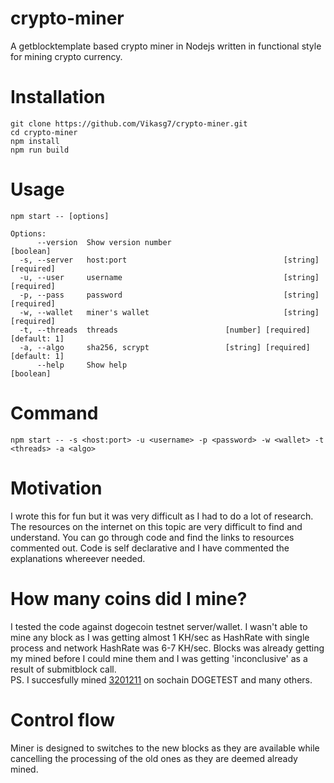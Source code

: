 # crypto-miner  
A getblocktemplate based crypto miner in Nodejs written in functional style for mining crypto currency.  

# Installation
```
git clone https://github.com/Vikasg7/crypto-miner.git
cd crypto-miner
npm install
npm run build
```

# Usage
```
npm start -- [options]

Options:
      --version  Show version number                                   [boolean]
  -s, --server   host:port                                   [string] [required]
  -u, --user     username                                    [string] [required]
  -p, --pass     password                                    [string] [required]
  -w, --wallet   miner's wallet                              [string] [required]
  -t, --threads  threads                        [number] [required] [default: 1]
  -a, --algo     sha256, scrypt                 [string] [required] [default: 1]
      --help     Show help                                             [boolean]
```

# Command  
`npm start -- -s <host:port> -u <username> -p <password> -w <wallet> -t <threads> -a <algo>`  

# Motivation  
I wrote this for fun but it was very difficult as I had to do a lot of research. The resources on the internet on this topic are very difficult to find and understand. You can go through code and find the links to resources commented out. Code is self declarative and I have commented the explanations whereever needed.  

# How many coins did I mine?  
I tested the code against dogecoin testnet server/wallet. I wasn't able to mine any block as I was getting almost 1 KH/sec as HashRate with single process and network HashRate was 6-7 KH/sec. Blocks was already getting my mined before I could mine them and I was getting 'inconclusive' as a result of submitblock call.  
PS. I succesfully mined [3201211](https://chain.so/block/DOGETEST/3201211) on sochain DOGETEST and many others.  

# Control flow  
Miner is designed to switches to the new blocks as they are available while cancelling the processing of the old ones as they are deemed already mined.